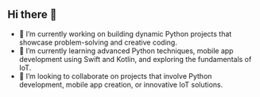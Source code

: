 ## Hi there 👋
- 🔭 I’m currently working on building dynamic Python projects that showcase problem-solving and creative coding. 
- 🌱 I’m currently learning advanced Python techniques, mobile app development using Swift and Kotlin, and exploring the fundamentals of IoT.
- 👯 I’m looking to collaborate on projects that involve Python development, mobile app creation, or innovative IoT solutions.
<!--
**Mw1twa/Mw1twa** is a ✨ _special_ ✨ repository because its `README.md` (this file) appears on your GitHub profile.

Here are some ideas to get you started:

- 🔭 I’m currently working on ...
- 🌱 I’m currently learning ...
- 👯 I’m looking to collaborate on ...
- 🤔 I’m looking for help with ...
- 💬 Ask me about ...
- 📫 How to reach me: ...
- 😄 Pronouns: ...
- ⚡ Fun fact: ...
-->
